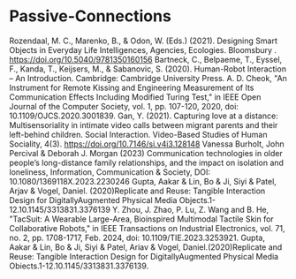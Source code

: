 # Passive-Connections
Rozendaal, M. C., Marenko, B., & Odon, W. (Eds.) (2021). Designing Smart Objects in Everyday Life Intelligences, Agencies, Ecologies. Bloomsbury . https://doi.org/10.5040/9781350160156
Bartneck, C., Belpaeme, T., Eyssel, F., Kanda, T., Keijsers, M., & Sabanovic, S. (2020). Human-Robot Interaction – An Introduction. Cambridge: Cambridge University Press.
A. D. Cheok, "An Instrument for Remote Kissing and Engineering Measurement of Its Communication Effects Including Modified Turing Test," in IEEE Open Journal of the Computer Society, vol. 1, pp. 107-120, 2020, doi: 10.1109/OJCS.2020.3001839.
Gan, Y. (2021). Capturing love at a distance: Multisensoriality in intimate video calls between migrant parents and their left-behind children. Social Interaction. Video-Based Studies of Human Sociality, 4(3). https://doi.org/10.7146/si.v4i3.128148
Vanessa Burholt, John Percival & Deborah J. Morgan (2023) Communication technologies in older people’s long-distance family relationships, and the impact on isolation and loneliness, Information, Communication & Society, DOI: 10.1080/1369118X.2023.2230246
Gupta, Aakar & Lin, Bo & Ji, Siyi & Patel, Arjav & Vogel, Daniel. (2020)Replicate and Reuse: Tangible Interaction Design for DigitallyAugmented Physical Media Objects.1-12.10.1145/3313831.3376139
Y. Zhou, J. Zhao, P. Lu, Z. Wang and B. He, "TacSuit: A Wearable Large-Area, Bioinspired Multimodal Tactile Skin for Collaborative Robots," in IEEE Transactions on Industrial Electronics, vol. 71, no. 2, pp. 1708-1717, Feb. 2024, doi: 10.1109/TIE.2023.3253921.
Gupta, Aakar & Lin, Bo & Ji, Siyi & Patel, Ariav & Vogel, Daniel.(2020)Replicate and Reuse: Tangible Interaction Design for DigitallyAugmented Physical Media Obiects.1-12.10.1145/3313831.3376139.

